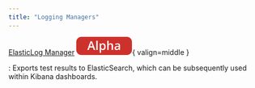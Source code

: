 ```yaml
---
title: "Logging Managers"
---
```


[ElasticLog Manager](./elasticlog-manager.md) ![alpha](../../../assets/images/tags/alpha.svg){ valign=middle }

:   Exports test results to ElasticSearch, which can be subsequently used within Kibana dashboards.
